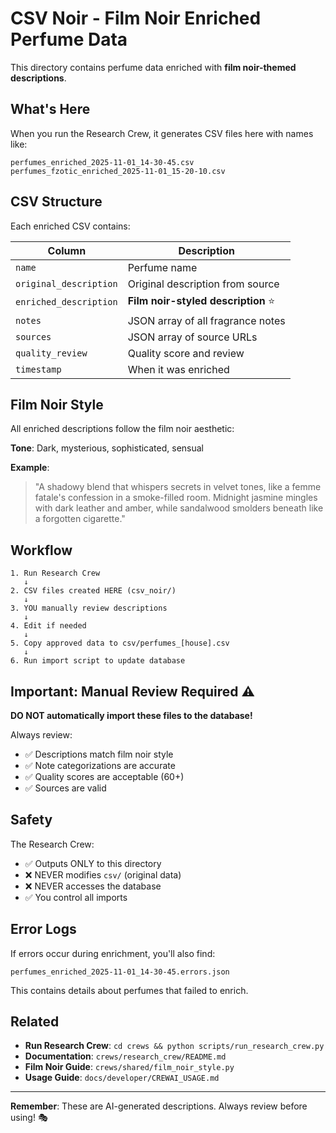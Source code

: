 # CSV Noir - Film Noir Enriched Perfume Data

This directory contains perfume data enriched with **film noir-themed descriptions**.

## What's Here

When you run the Research Crew, it generates CSV files here with names like:

```
perfumes_enriched_2025-11-01_14-30-45.csv
perfumes_fzotic_enriched_2025-11-01_15-20-10.csv
```

## CSV Structure

Each enriched CSV contains:

| Column | Description |
|--------|-------------|
| `name` | Perfume name |
| `original_description` | Original description from source |
| `enriched_description` | **Film noir-styled description** ⭐ |
| `notes` | JSON array of all fragrance notes |
| `sources` | JSON array of source URLs |
| `quality_review` | Quality score and review |
| `timestamp` | When it was enriched |

## Film Noir Style

All enriched descriptions follow the film noir aesthetic:

**Tone**: Dark, mysterious, sophisticated, sensual

**Example**:
> "A shadowy blend that whispers secrets in velvet tones, like a femme fatale's confession in a smoke-filled room. Midnight jasmine mingles with dark leather and amber, while sandalwood smolders beneath like a forgotten cigarette."

## Workflow

```
1. Run Research Crew
   ↓
2. CSV files created HERE (csv_noir/)
   ↓
3. YOU manually review descriptions
   ↓
4. Edit if needed
   ↓
5. Copy approved data to csv/perfumes_[house].csv
   ↓
6. Run import script to update database
```

## Important: Manual Review Required ⚠️

**DO NOT automatically import these files to the database!**

Always review:
- ✅ Descriptions match film noir style
- ✅ Note categorizations are accurate
- ✅ Quality scores are acceptable (60+)
- ✅ Sources are valid

## Safety

The Research Crew:
- ✅ Outputs ONLY to this directory
- ❌ NEVER modifies `csv/` (original data)
- ❌ NEVER accesses the database
- ✅ You control all imports

## Error Logs

If errors occur during enrichment, you'll also find:

```
perfumes_enriched_2025-11-01_14-30-45.errors.json
```

This contains details about perfumes that failed to enrich.

## Related

- **Run Research Crew**: `cd crews && python scripts/run_research_crew.py`
- **Documentation**: `crews/research_crew/README.md`
- **Film Noir Guide**: `crews/shared/film_noir_style.py`
- **Usage Guide**: `docs/developer/CREWAI_USAGE.md`

---

**Remember**: These are AI-generated descriptions. Always review before using! 🎭

